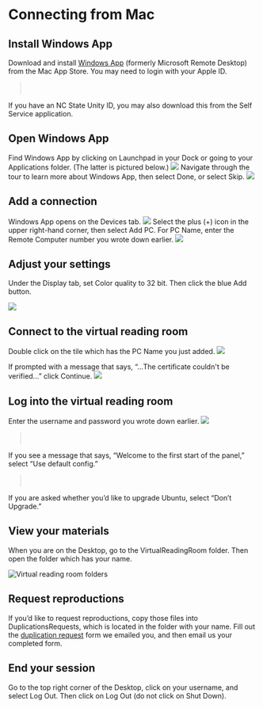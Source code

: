 # Connecting from Mac

## Install Windows App

Download and install [Windows App](https://apps.apple.com/us/app/windows-app/id1295203466?mt=12) (formerly Microsoft Remote Desktop) from the Mac App Store. You may need to login with your Apple ID.

> <svg width="24" height="24" fill="none" viewBox="0 0 24 24">
  <path stroke="#c00" stroke-linecap="round" stroke-linejoin="round" stroke-width="2" d="M12 13V15"></path>
  <circle cx="12" cy="9" r="1" fill="#c00"></circle>
  <circle cx="12" cy="12" r="7.25" stroke="#c00" stroke-linecap="round" stroke-linejoin="round" stroke-width="1.5"></circle>
</svg> If you have an NC State Unity ID, you may also download this from the Self Service application.
## Open Windows App

Find Windows App by clicking on Launchpad in your Dock or going to your Applications folder. (The latter is pictured below.)
![](../img/applications.jpg)
Navigate through the tour to learn more about Windows App, then select Done, or select Skip.
![](../img/macos-tour.jpg)
## Add a connection

Windows App opens on the Devices tab. 
![](../img/devices.jpg)
Select the plus (+) icon in the upper right-hand corner, then select Add PC. For PC Name, enter the Remote Computer number you wrote down earlier.
![](../img/add_pc_general.jpg)
## Adjust your settings
Under the Display tab, set Color quality to 32 bit. Then click the blue Add button.

![](../img/add_pc_display.jpg)

## Connect to the virtual reading room

Double click on the tile which has the PC Name you just added.
![](../img/saved_pcs.jpg)

If prompted with a message that says, “...The certificate couldn't be verified...” click Continue.
![](../img/certificate_cannot_be_verified.jpg)

## Log into the virtual reading room
Enter the username and password you wrote down earlier.
![](../img/enter_credentials.jpg)

> <svg width="24" height="24" fill="none" viewBox="0 0 24 24">
  <path stroke="#c00" stroke-linecap="round" stroke-linejoin="round" stroke-width="2" d="M12 13V15"></path>
  <circle cx="12" cy="9" r="1" fill="#c00"></circle>
  <circle cx="12" cy="12" r="7.25" stroke="#c00" stroke-linecap="round" stroke-linejoin="round" stroke-width="1.5"></circle>
</svg> If you see a message that says, “Welcome to the first start of the panel,” select “Use default config.”

> <svg width="24" height="24" fill="none" viewBox="0 0 24 24">
  <path stroke="#c00" stroke-linecap="round" stroke-linejoin="round" stroke-width="2" d="M12 13V15"></path>
  <circle cx="12" cy="9" r="1" fill="#c00"></circle>
  <circle cx="12" cy="12" r="7.25" stroke="#c00" stroke-linecap="round" stroke-linejoin="round" stroke-width="1.5"></circle>
</svg> If you are asked whether you’d like to upgrade Ubuntu, select “Don’t Upgrade.”

## View your materials

When you are on the Desktop, go to the VirtualReadingRoom folder. Then open the folder which has your name.

![Virtual reading room folders](../img/researcher-folders.jpg)

## Request reproductions

If you’d like to request reproductions, copy those files into DuplicationsRequests, which is located in the folder with your name. Fill out the [duplication request](https://www.lib.ncsu.edu/sites/default/files/files/images/REPRODUCTION%20REQUEST%20FORM%20FOR%20SCRC.pdf) form we emailed you, and then email us your completed form.

## End your session

Go to the top right corner of the Desktop, click on your username, and select Log Out. Then click on Log Out (do not click on Shut Down).